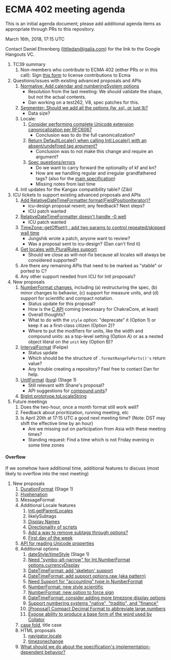 # ECMA 402 meeting agenda

This is an initial agenda document; please add additional agenda items as appropriate through PRs to this repository.

March 16th, 2018, 17:15 UTC

Contact Daniel Ehrenberg (littledan@igalia.com) for the link to the Google Hangouts VC.

1. TC39 summary
    1. Non-members who contribute to ECMA 402 (either PRs or in this call): Sign [this form](https://tc39.github.io/agreements/contributor/) to license contributions to Ecma
1. Questions/issues with existing advanced proposals and APIs
    1. [Normative: Add calendar and numberingSystem options](https://github.com/tc39/ecma402/pull/175)
        - Resolution from the last meeting: We should validate the shape, but not the actual contents.
        - Dan working on a test262, V8, spec patches for this.
    1. [Segmenter: Should we add all the options (lw, ss), or just lb?](https://github.com/tc39/proposal-intl-segmenter/issues/23)
        - Data size?
    1. Locale:
        1. [Consider performing complete Unicode extension canonicalization per RFC6067](https://github.com/tc39/proposal-intl-locale/issues/14)
            - Conclusion was to do the full canonicalization?
        1. [Return DefaultLocale() when calling Intl.Locale() with an absent/undefined tag argument?](https://github.com/tc39/proposal-intl-locale/issues/15)
            - Conclusion was to not make this change and require an argument?
        1. [Spec questions/errors](https://github.com/tc39/proposal-intl-locale/issues/12)
            - Do we want to carry forward the optionality of kf and kn?
            - How are we handling regular and irregular grandfathered tags? (also for the [main specification](https://github.com/tc39/ecma402/issues/177))
            - Missing notes from last time
    1. Intl updates for the Kangax compatibility table? (Zibi)
1. ICU tickets to support existing advanced proposals and APIs
    1. [Add RelativeDateTimeFormatter.format(FieldPositionIterator)?](https://ssl.icu-project.org/trac/ticket/13256)
        - icu-design proposal resent; any feedback? Next steps?
        - ICU patch wanted
    1. [RelativeDateTimeFormatter doesn't handle -0 well](http://bugs.icu-project.org/trac/ticket/12936)
        - ICU patch wanted
    1. [TimeZone::getOffset() : add two params to control repeated/skipped wall time](http://bugs.icu-project.org/trac/ticket/13268)
        - Jungshik wrote a patch, anyone want to review?
        - Was a proposal sent to icu-design? (Dan can't find it)
    1. [Get locales with PluralRules support](https://ssl.icu-project.org/trac/ticket/12756)
        - Should we close as will-not-fix because all locales will always be considered supported?
    1. Are there any remaining APIs that need to be marked as "stable" or ported to C?
    1. Any other support needed from ICU for Intl proposals?
1. New proposals
    1. [NumberFormat changes](https://github.com/tc39/ecma402/issues/215), including (a) restructuring the spec, (b) minor changes to behavior, (c) support for measure units, and (d) support for scientific and compact notation.
        - Status update for this proposal?
        - How is the [C API](http://bugs.icu-project.org/trac/ticket/13597) coming (necessary for ChakraCore, at least)
        - Overall thoughts?
        - What to do with the `style` option: "deprecate" it (Option 1) or keep it as a first-class citizen (Option 2)?
        - Where to put the modifiers for units, like the width and compound units: as a top-level setting (Option A) or as a nested object literal on the `unit` key (Option B)?
    1. [IntervalFormat](https://github.com/tc39/ecma402/issues/188) (Felipe)
        - Status update
        - Which should be the structure of `.formatRangeToParts()'s` return value?
        - Any trouble creating a repository? Feel free to contact Dan for help.
    1. [UnitFormat](https://github.com/tc39/proposal-intl-unit-format) ([bug](https://github.com/tc39/ecma402/issues/32)) (Stage 1)
        - Still relevant with Shane's proposal?
        - API suggestions for [compound units](https://github.com/tc39/proposal-intl-unit-format/issues/2)?
    1. [BigInt.prototype.toLocaleString](https://github.com/tc39/ecma402/issues/218#issuecomment-370789166)
1. Future meetings
    1. Does the two-hour, once a month format still work well?
    1. Feedback about prioritization, running meeting, etc
    1. Is April 20th at 17:15 UTC a good next meeting time? (Note: DST may shift the effective time by an hour)
        - Are we missing out on participation from Asia with these meeting times?
        - Standing request: Find a time which is not Friday evening in some time zones


#### Overflow

If we somehow have additional time, additional features to discuss (most likely to overflow into the next meeting)

1. New proposals
    1. [DurationFormat](https://github.com/tc39/ecma402/issues/47) (Stage 1)
    1. [Hyphenation](https://github.com/tc39/ecma402/issues/93)
    1. MessageFormat
    1. Additional Locale features
        1. [Intl.getParentLocales](https://github.com/tc39/ecma402/issues/87)
        1. likelySubtags
        1. [Display Names](https://github.com/tc39/ecma402/issues/31)
        1. [Directionality of scripts](https://github.com/tc39/ecma402/issues/205)
        1. [Add a way to remove subtags through options?](https://github.com/tc39/proposal-intl-locale/issues/16)
        1. [First day of the week](https://github.com/tc39/ecma402/issues/6)
    1. [API for reading Unicode properties](https://github.com/tc39/ecma402/issues/90)
    1. Additional options
        1. [dateStyle/timeStyle](https://github.com/tc39/proposal-ecma402-datetime-style) (Stage 1)
        1. [Need "symbo-alt-narrow" for Int.NumberFormat options.currencyDisplay](https://github.com/tc39/ecma402/issues/200)
        1. [DateTimeFormat: add 'skeleton' support](https://github.com/tc39/ecma402/issues/189)
        1. [DateTimeFormat: add support options.raw (aka pattern)](https://github.com/tc39/ecma402/issues/190)
        1. [Need Support for "accounting" type in NumberFormat](https://github.com/tc39/ecma402/issues/186)
        1. [NumberFormat: new style scientific](https://github.com/tc39/ecma402/issues/164)
        1. [NumberFormat: new option to force sign](https://github.com/tc39/ecma402/issues/163)
        1. [DateTimeFormat: consider adding more timezone display options](https://github.com/tc39/ecma402/issues/119)
        1. [Support numbering systems "native", "traditio", and "finance"](https://github.com/tc39/ecma402/issues/95)
        1. [[Proposal] Compact Decimal Format to abbreviate large numbers](https://github.com/tc39/ecma402/issues/37)
        1. [Expose ability to produce a base form of the word used by Collator](https://github.com/tc39/ecma402/issues/44)
    1. [case fold](https://github.com/tc39/ecma402/issues/99), title case
    1. HTML proposals
        1. [navigator.locale](https://github.com/whatwg/html/pull/3046)
        1. [timezonechange](https://github.com/whatwg/html/pull/3047)
    1. [What should we do about the specification's implementation-dependent behavior?](https://github.com/tc39/ecma402/issues/113)
